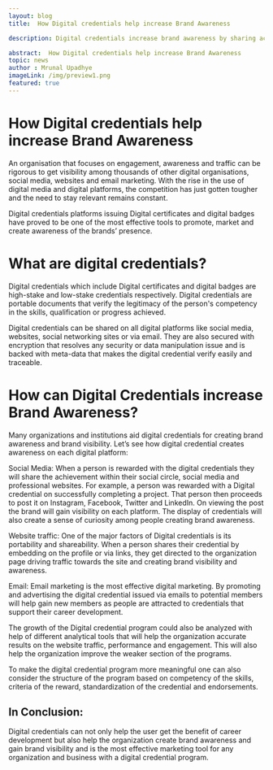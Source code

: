 ```yaml
---
layout: blog
title:  How Digital credentials help increase Brand Awareness

description: Digital credentials increase brand awareness by sharing achievements on social media, driving website traffic, and leveraging email marketing.

abstract:  How Digital credentials help increase Brand Awareness
topic: news
author : Mrunal Upadhye
imageLink: /img/preview1.png
featured: true
---
```


# How Digital credentials help increase Brand Awareness

An organisation that focuses on engagement, awareness and traffic can be rigorous to get visibility among thousands of other digital organisations, social media, websites and email marketing. With the rise in the use of digital media and digital platforms, the competition has just gotten tougher and the need to stay relevant remains constant.

Digital credentials platforms issuing Digital certificates and digital badges have proved to be one of the most effective tools to promote, market and create awareness of the brands’ presence.

# What are digital credentials?

Digital credentials which include Digital certificates and digital badges are high-stake and low-stake credentials respectively. Digital credentials are portable documents that verify the legitimacy of the person's competency in the skills, qualification or progress achieved.

Digital credentials can be shared on all digital platforms like social media, websites, social networking sites or via email. They are also secured with encryption that resolves any security or data manipulation issue and is backed with meta-data that makes the digital credential verify easily and traceable.

# How can Digital Credentials increase Brand Awareness?

Many organizations and institutions aid digital credentials for creating brand awareness and brand visibility. Let’s see how digital credential creates awareness on each digital platform:

Social Media: When a person is rewarded with the digital credentials they will share the achievement within their social circle, social media and professional websites. For example, a person was rewarded with a Digital credential on successfully completing a project. That person then proceeds to post it on Instagram, Facebook, Twitter and LinkedIn. On viewing the post the brand will gain visibility on each platform. The display of credentials will also create a sense of curiosity among people creating brand awareness.

Website traffic: One of the major factors of Digital credentials is its portability and shareability. When a person shares their credential by embedding on the profile or via links, they get directed to the organization page driving traffic towards the site and creating brand visibility and awareness.

Email: Email marketing is the most effective digital marketing. By promoting and advertising the digital credential issued via emails to potential members will help gain new members as people are attracted to credentials that support their career development.

The growth of the Digital credential program could also be analyzed with help of different analytical tools that will help the organization accurate results on the website traffic, performance and engagement. This will also help the organization improve the weaker section of the programs.

To make the digital credential program more meaningful one can also consider the structure of the program based on competency of the skills, criteria of the reward, standardization of the credential and endorsements.

## In Conclusion:

Digital credentials can not only help the user get the benefit of career development but also help the organization create brand awareness and gain brand visibility and is the most effective marketing tool for any organization and business with a digital credential program.




